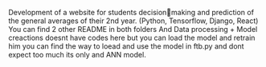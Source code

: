 Development of a website for students decisionmaking and prediction of the general averages of their
2nd year. (Python, Tensorflow, Django, React)
You can find 2 other README in both folders
And Data processing + Model creactions doesnt have codes here but you can load the model and retrain him you can find the way to loead and use the model in ftb.py and dont expect too much its only and ANN model.
